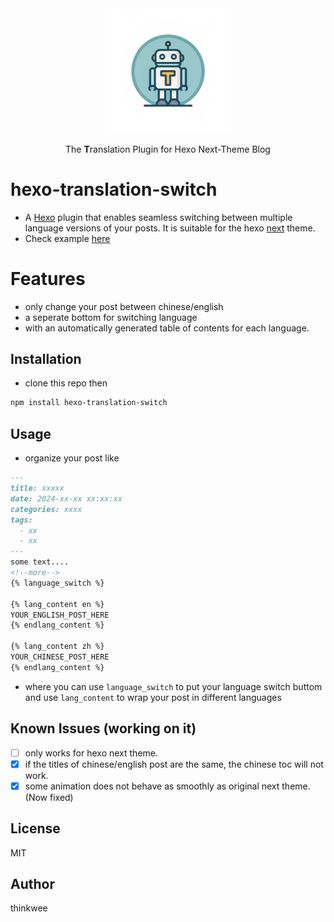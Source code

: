<div align="center">
  <img src='./logo.png' width="200" alt="Translation Robot Logo">
  <p>The <b>T</b>ranslation Plugin for Hexo Next-Theme Blog</p>
</div>


# hexo-translation-switch

- A [Hexo](https://hexo.io/zh-cn/) plugin that enables seamless switching between multiple language versions of your posts. It is suitable for the hexo [next](https://github.com/next-theme/hexo-theme-next) theme.
- Check example [here](https://thinkwee.top/2024/04/23/next-on-llm/#more)


# Features
- only change your post between chinese/english
- a seperate bottom for switching language
- with an automatically generated table of contents for each language.

## Installation
- clone this repo then
```bash
npm install hexo-translation-switch
```

## Usage
- organize your post like
```markdown
---
title: xxxxx
date: 2024-xx-xx xx:xx:xx
categories: xxxx
tags:
  - xx
  - xx
---
some text....
<!--more-->
{% language_switch %}

{% lang_content en %}
YOUR_ENGLISH_POST_HERE
{% endlang_content %}

{% lang_content zh %}
YOUR_CHINESE_POST_HERE
{% endlang_content %}
```
- where you can use ``language_switch`` to put your language switch buttom and use ``lang_content`` to wrap your post in different languages

## Known Issues (working on it)
- [ ] only works for hexo next theme.
- [x] if the titles of chinese/english post are the same, the chinese toc will not work.
- [x] some animation does not behave as smoothly as original next theme. (Now fixed)

## License

MIT

## Author

thinkwee
